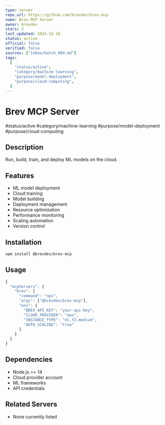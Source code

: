 ```yaml
---
type: server
repo_url: https://github.com/brevdev/brev-mcp
name: Brev MCP Server
owner: brevdev
stars: 2
last_updated: 2024-12-16
status: active
official: false
verified: false
sources: ["inbox/batch_004.md"]
tags:
  [
    "status/active",
    "category/machine-learning",
    "purpose/model-deployment",
    "purpose/cloud-computing",
  ]
---
```


# Brev MCP Server

#status/active #category/machine-learning #purpose/model-deployment #purpose/cloud-computing

## Description

Run, build, train, and deploy ML models on the cloud.

## Features

- ML model deployment
- Cloud training
- Model building
- Deployment management
- Resource optimization
- Performance monitoring
- Scaling automation
- Version control

## Installation

```bash
npm install @brevdev/brev-mcp
```

## Usage

```javascript
{
  "mcpServers": {
    "brev": {
      "command": "npx",
      "args": ["@brevdev/brev-mcp"],
      "env": {
        "BREV_API_KEY": "your-api-key",
        "CLOUD_PROVIDER": "aws",
        "INSTANCE_TYPE": "ml.t3.medium",
        "AUTO_SCALING": "true"
      }
    }
  }
}
```

## Dependencies

- Node.js >= 14
- Cloud provider account
- ML frameworks
- API credentials

## Related Servers

- None currently listed
